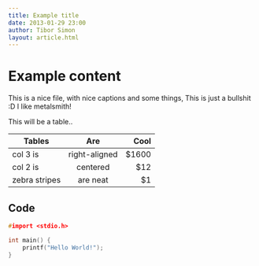 ```yaml
---
title: Example title
date: 2013-01-29 23:00
author: Tibor Simon
layout: article.html
---
```


# Example content

This is a nice file, with nice captions and some things,
This is just a bullshit :D
I like metalsmith!

This will be a table..

| Tables        | Are           | Cool  |
| ------------- |:-------------:| -----:|
| col 3 is      | right-aligned | $1600 |
| col 2 is      | centered      |   $12 |
| zebra stripes | are neat      |    $1 |


## Code

```c
#import <stdio.h>

int main() {
	printf("Hello World!");
}
```

